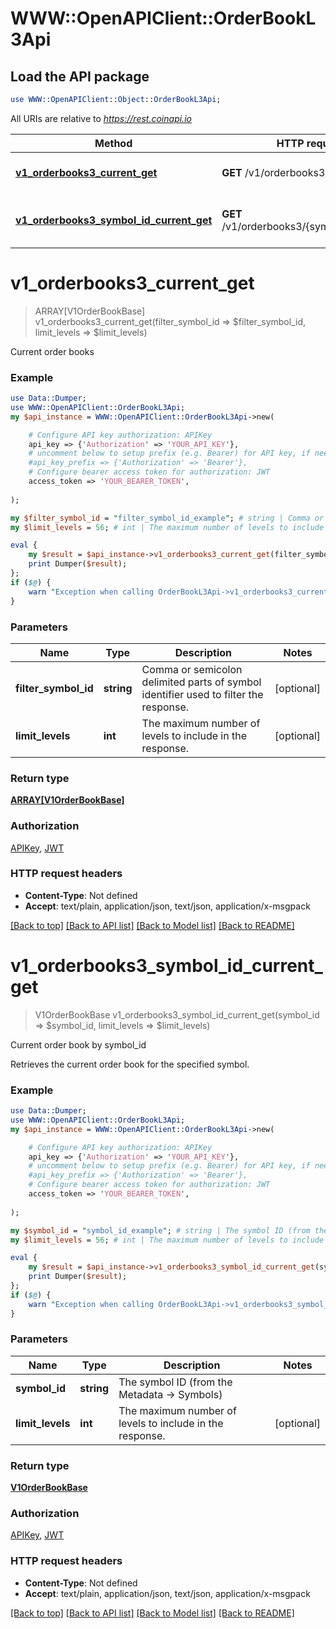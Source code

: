 # WWW::OpenAPIClient::OrderBookL3Api

## Load the API package
```perl
use WWW::OpenAPIClient::Object::OrderBookL3Api;
```

All URIs are relative to *https://rest.coinapi.io*

Method | HTTP request | Description
------------- | ------------- | -------------
[**v1_orderbooks3_current_get**](OrderBookL3Api.md#v1_orderbooks3_current_get) | **GET** /v1/orderbooks3/current | Current order books
[**v1_orderbooks3_symbol_id_current_get**](OrderBookL3Api.md#v1_orderbooks3_symbol_id_current_get) | **GET** /v1/orderbooks3/{symbol_id}/current | Current order book by symbol_id


# **v1_orderbooks3_current_get**
> ARRAY[V1OrderBookBase] v1_orderbooks3_current_get(filter_symbol_id => $filter_symbol_id, limit_levels => $limit_levels)

Current order books

### Example
```perl
use Data::Dumper;
use WWW::OpenAPIClient::OrderBookL3Api;
my $api_instance = WWW::OpenAPIClient::OrderBookL3Api->new(

    # Configure API key authorization: APIKey
    api_key => {'Authorization' => 'YOUR_API_KEY'},
    # uncomment below to setup prefix (e.g. Bearer) for API key, if needed
    #api_key_prefix => {'Authorization' => 'Bearer'},
    # Configure bearer access token for authorization: JWT
    access_token => 'YOUR_BEARER_TOKEN',
    
);

my $filter_symbol_id = "filter_symbol_id_example"; # string | Comma or semicolon delimited parts of symbol identifier used to filter the response.
my $limit_levels = 56; # int | The maximum number of levels to include in the response.

eval {
    my $result = $api_instance->v1_orderbooks3_current_get(filter_symbol_id => $filter_symbol_id, limit_levels => $limit_levels);
    print Dumper($result);
};
if ($@) {
    warn "Exception when calling OrderBookL3Api->v1_orderbooks3_current_get: $@\n";
}
```

### Parameters

Name | Type | Description  | Notes
------------- | ------------- | ------------- | -------------
 **filter_symbol_id** | **string**| Comma or semicolon delimited parts of symbol identifier used to filter the response. | [optional] 
 **limit_levels** | **int**| The maximum number of levels to include in the response. | [optional] 

### Return type

[**ARRAY[V1OrderBookBase]**](V1OrderBookBase.md)

### Authorization

[APIKey](../README.md#APIKey), [JWT](../README.md#JWT)

### HTTP request headers

 - **Content-Type**: Not defined
 - **Accept**: text/plain, application/json, text/json, application/x-msgpack

[[Back to top]](#) [[Back to API list]](../README.md#documentation-for-api-endpoints) [[Back to Model list]](../README.md#documentation-for-models) [[Back to README]](../README.md)

# **v1_orderbooks3_symbol_id_current_get**
> V1OrderBookBase v1_orderbooks3_symbol_id_current_get(symbol_id => $symbol_id, limit_levels => $limit_levels)

Current order book by symbol_id

Retrieves the current order book for the specified symbol.

### Example
```perl
use Data::Dumper;
use WWW::OpenAPIClient::OrderBookL3Api;
my $api_instance = WWW::OpenAPIClient::OrderBookL3Api->new(

    # Configure API key authorization: APIKey
    api_key => {'Authorization' => 'YOUR_API_KEY'},
    # uncomment below to setup prefix (e.g. Bearer) for API key, if needed
    #api_key_prefix => {'Authorization' => 'Bearer'},
    # Configure bearer access token for authorization: JWT
    access_token => 'YOUR_BEARER_TOKEN',
    
);

my $symbol_id = "symbol_id_example"; # string | The symbol ID (from the Metadata -> Symbols)
my $limit_levels = 56; # int | The maximum number of levels to include in the response.

eval {
    my $result = $api_instance->v1_orderbooks3_symbol_id_current_get(symbol_id => $symbol_id, limit_levels => $limit_levels);
    print Dumper($result);
};
if ($@) {
    warn "Exception when calling OrderBookL3Api->v1_orderbooks3_symbol_id_current_get: $@\n";
}
```

### Parameters

Name | Type | Description  | Notes
------------- | ------------- | ------------- | -------------
 **symbol_id** | **string**| The symbol ID (from the Metadata -&gt; Symbols) | 
 **limit_levels** | **int**| The maximum number of levels to include in the response. | [optional] 

### Return type

[**V1OrderBookBase**](V1OrderBookBase.md)

### Authorization

[APIKey](../README.md#APIKey), [JWT](../README.md#JWT)

### HTTP request headers

 - **Content-Type**: Not defined
 - **Accept**: text/plain, application/json, text/json, application/x-msgpack

[[Back to top]](#) [[Back to API list]](../README.md#documentation-for-api-endpoints) [[Back to Model list]](../README.md#documentation-for-models) [[Back to README]](../README.md)

